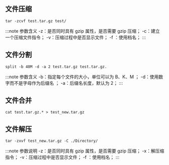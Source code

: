 ## 文件压缩

`tar -zcvf test.tar.gz test/`

:::note 参数含义
-z：是否同时具有 gzip 属性，是否需要 gzip 压缩；
-c：建立一个压缩文件指令；
-v：压缩过程中是否显示文件；
-f ：使用档名；
:::

## 文件分割

`split -b 40M -d -a 2 test.tar.gz test.tar.gz.`

:::note 参数含义
-b：指定每个文件的大小，单位可以为 B、K、M ；
-d：使用数字而不是字母作为后缀名 ；
-a：后缀名长度，默认为 2；
:::

## 文件合并

`cat test.tar.gz.* > test_new.tar.gz`

## 文件解压

`tar -zxvf test_new.tar.gz -C ./Directory/`

:::note 参数说明
-z：是否同时具有 gzip 属性，是否需要 gzip 压缩；
-x：解压缩指令；
-v：压缩过程中是否显示文件；
-f ：使用档名；
:::
